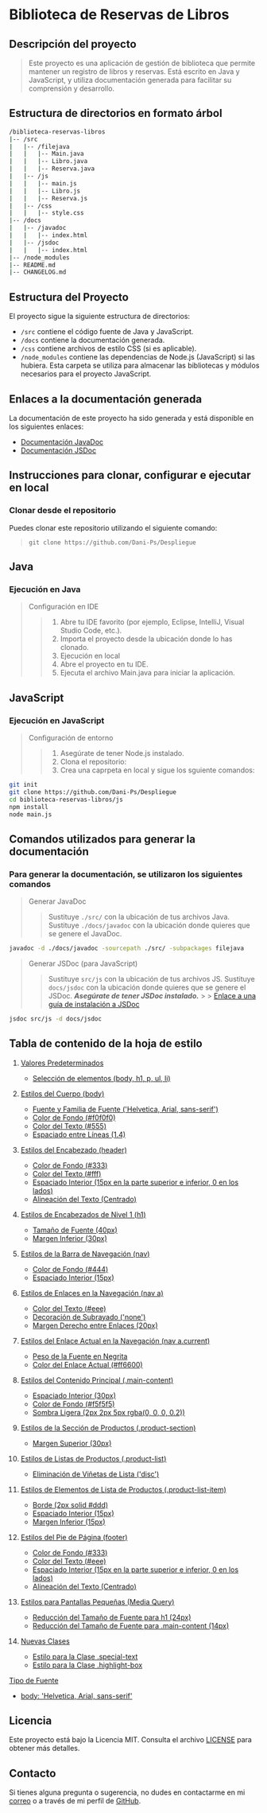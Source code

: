 # Biblioteca de Reservas de Libros

## Descripción del proyecto

> Este proyecto es una aplicación de gestión de biblioteca que permite mantener un registro de libros y reservas.
> Está escrito en Java y JavaScript, y utiliza documentación generada para facilitar su comprensión y desarrollo.

## Estructura de directorios en formato árbol

```bash
/biblioteca-reservas-libros
|-- /src
|   |-- /filejava
|   |   |-- Main.java
|   |   |-- Libro.java
|   |   |-- Reserva.java
|   |-- /js
|   |   |-- main.js
|   |   |-- Libro.js
|   |   |-- Reserva.js
|   |-- /css
|   |   |-- style.css
|-- /docs
|   |-- /javadoc
|   |   |-- index.html
|   |-- /jsdoc
|   |   |-- index.html
|-- /node_modules
|-- README.md
|-- CHANGELOG.md
```

## Estructura del Proyecto

El proyecto sigue la siguiente estructura de directorios:

- `/src` contiene el código fuente de Java y JavaScript.
- `/docs` contiene la documentación generada.
- `/css` contiene archivos de estilo CSS (si es aplicable).
- `/node_modules` contiene las dependencias de Node.js (JavaScript) si las hubiera. Esta carpeta se utiliza para almacenar las bibliotecas y módulos necesarios para el proyecto JavaScript.


## Enlaces a la documentación generada

La documentación de este proyecto ha sido generada y está disponible en los siguientes enlaces:

- [Documentación JavaDoc](./docs/javadoc/index.html)
- [Documentación JSDoc](./docs/jsdoc/index.html)

## Instrucciones para clonar, configurar e ejecutar en local

### Clonar desde el repositorio

Puedes clonar este repositorio utilizando el siguiente comando:

> `git clone https://github.com/Dani-Ps/Despliegue`

## Java

### **Ejecución en Java**

> Configuración en IDE
>
> > 1. Abre tu IDE favorito (por ejemplo, Eclipse, IntelliJ, Visual Studio Code, etc.).
> > 2. Importa el proyecto desde la ubicación donde lo has clonado.
> > 3. Ejecución en local
> > 4. Abre el proyecto en tu IDE.
> > 5. Ejecuta el archivo Main.java para iniciar la aplicación.

## JavaScript

### **Ejecución en JavaScript**

> Configuración de entorno
> 
> > 1. Asegúrate de tener Node.js instalado.
> > 2. Clona el repositorio:
> > 3. Crea una caprpeta en local y sigue los sguiente comandos:
```bash
git init
git clone https://github.com/Dani-Ps/Despliegue
cd biblioteca-reservas-libros/js
npm install
node main.js
```

## Comandos utilizados para generar la documentación

### Para generar la documentación, se utilizaron los siguientes comandos

> Generar JavaDoc
>
> > Sustituye `./src/` con la ubicación de tus archivos Java.
> > Sustituye `./docs/javadoc` con la ubicación donde quieres que se genere el JavaDoc.

```bash
javadoc -d ./docs/javadoc -sourcepath ./src/ -subpackages filejava
```

> Generar JSDoc (para JavaScript)
>
> > Sustituye `src/js` con la ubicación de tus archivos JS.
> > Sustituye `docs/jsdoc` con la ubicación donde quieres que se genere el JSDoc.
> > **_Asegúrate de tener JSDoc instalado._** > > [Enlace a una guía de instalación a JSDoc](https://gist.github.com/m-coding/1a7fce771ab0b82904d6)

```bash
jsdoc src/js -d docs/jsdoc
```
## Tabla de contenido de la hoja de estilo
1. [Valores Predeterminados](#valores-predeterminados)
   - [Selección de elementos (body, h1, p, ul, li)](#selección-de-elementos-body-h1-p-ul-li)
   
2. [Estilos del Cuerpo (body)](#estilos-del-cuerpo-body)
   - [Fuente y Familia de Fuente ('Helvetica, Arial, sans-serif')](#fuente-y-familia-de-fuente-a-helvetica-arial-sans-serif)
   - [Color de Fondo (#f0f0f0)](#color-de-fondo-f0f0f0)
   - [Color del Texto (#555)](#color-del-texto-a-555)
   - [Espaciado entre Líneas (1.4)](#espaciado-entre-líneas-a-14)

3. [Estilos del Encabezado (header)](#estilos-del-encabezado-header)
   - [Color de Fondo (#333)](#color-de-fondo-333)
   - [Color del Texto (#fff)](#color-del-texto-fff)
   - [Espaciado Interior (15px en la parte superior e inferior, 0 en los lados)](#espaciado-interior-a-15px-en-la-parte-superior-e-inferior-0-en-los-lados)
   - [Alineación del Texto (Centrado)](#alineación-del-texto-centrado)

4. [Estilos de Encabezados de Nivel 1 (h1)](#estilos-de-encabezados-de-nivel-1-h1)
   - [Tamaño de Fuente (40px)](#tamaño-de-fuente-a-40px)
   - [Margen Inferior (30px)](#margen-inferior-a-30px)

5. [Estilos de la Barra de Navegación (nav)](#estilos-de-la-barra-de-navegación-nav)
   - [Color de Fondo (#444)](#color-de-fondo-444)
   - [Espaciado Interior (15px)](#espaciado-interior-a-15px)

6. [Estilos de Enlaces en la Navegación (nav a)](#estilos-de-enlaces-en-la-navegación-nav-a)
   - [Color del Texto (#eee)](#color-del-texto-eee)
   - [Decoración de Subrayado ('none')](#decoración-de-subrayado-a-none)
   - [Margen Derecho entre Enlaces (20px)](#margen-derecho-entre-enlaces-a-20px)

7. [Estilos del Enlace Actual en la Navegación (nav a.current)](#estilos-del-enlace-actual-en-la-navegación-nav-acurrent)
   - [Peso de la Fuente en Negrita](#peso-de-la-fuente-en-negrita)
   - [Color del Enlace Actual (#ff6600)](#color-del-enlace-actual-ff6600)

8. [Estilos del Contenido Principal (.main-content)](#estilos-del-contenido-principal-main-content)
   - [Espaciado Interior (30px)](#espaciado-interior-a-30px)
   - [Color de Fondo (#f5f5f5)](#color-de-fondo-f5f5f5)
   - [Sombra Ligera (2px 2px 5px rgba(0, 0, 0, 0.2))](#sombra-ligera-a-2px-2px-5px-rgba0-0-0-02)

9. [Estilos de la Sección de Productos (.product-section)](#estilos-de-la-sección-de-productos-product-section)
   - [Margen Superior (30px)](#margen-superior-a-30px)

10. [Estilos de Listas de Productos (.product-list)](#estilos-de-listas-de-productos-product-list)
    - [Eliminación de Viñetas de Lista ('disc')](#eliminación-de-viñetas-de-lista-a-disc)

11. [Estilos de Elementos de Lista de Productos (.product-list-item)](#estilos-de-elementos-de-lista-de-productos-product-list-item)
    - [Borde (2px solid #ddd)](#borde-a-2px-solid-ddd)
    - [Espaciado Interior (15px)](#espaciado-interior-a-15px)
    - [Margen Inferior (15px)](#margen-inferior-a-15px)

12. [Estilos del Pie de Página (footer)](#estilos-del-pie-de-página-footer)
    - [Color de Fondo (#333)](#color-de-fondo-333)
    - [Color del Texto (#eee)](#color-del-texto-eee)
    - [Espaciado Interior (15px en la parte superior e inferior, 0 en los lados)](#espaciado-interior-a-15px-en-la-parte-superior-e-inferior-0-en-los-lados)
    - [Alineación del Texto (Centrado)](#alineación-del-texto-centrado)

13. [Estilos para Pantallas Pequeñas (Media Query)](#estilos-para-pantallas-pequeñas-media-query)
    - [Reducción del Tamaño de Fuente para h1 (24px)](#reducción-del-tamaño-de-fuente-para-h1-a-24px)
    - [Reducción del Tamaño de Fuente para .main-content (14px)](#reducción-del-tamaño-de-fuente-para-main-content-a-14px)

14. [Nuevas Clases](#nuevas-clases)
    - [Estilo para la Clase .special-text](#estilo-para-la-clase-special-text)
    - [Estilo para la Clase .highlight-box](#estilo-para-la-clase-highlight-box)

[Tipo de Fuente](#tipo-de-fuente)
   - [body: 'Helvetica, Arial, sans-serif'](body-arial-sans-serif)

## Licencia

Este proyecto está bajo la Licencia MIT. Consulta el archivo [LICENSE](LICENSE) para obtener más detalles.

## Contacto

Si tienes alguna pregunta o sugerencia, no dudes en contactarme en mi [correo](dperser837@g.educaand.es) o a través de mi perfil de [GitHub](https://github.com/Dani-Ps).
